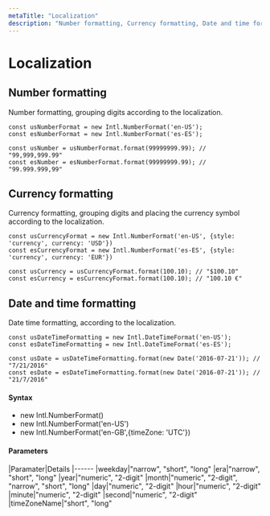 ```yaml
---
metaTitle: "Localization"
description: "Number formatting, Currency formatting, Date and time formatting"
---
```


# Localization



## Number formatting


Number formatting, grouping digits according to the localization.

```
const usNumberFormat = new Intl.NumberFormat('en-US');
const esNumberFormat = new Intl.NumberFormat('es-ES');

const usNumber = usNumberFormat.format(99999999.99); // "99,999,999.99"
const esNumber = esNumberFormat.format(99999999.99); // "99.999.999,99"

```



## Currency formatting


Currency formatting, grouping digits and placing the currency symbol according to the localization.

```
const usCurrencyFormat = new Intl.NumberFormat('en-US', {style: 'currency', currency: 'USD'})
const esCurrencyFormat = new Intl.NumberFormat('es-ES', {style: 'currency', currency: 'EUR'})

const usCurrency = usCurrencyFormat.format(100.10); // "$100.10"
const esCurrency = esCurrencyFormat.format(100.10); // "100.10 €"

```



## Date and time formatting


Date time formatting, according to the localization.

```
const usDateTimeFormatting = new Intl.DateTimeFormat('en-US');
const esDateTimeFormatting = new Intl.DateTimeFormat('es-ES');

const usDate = usDateTimeFormatting.format(new Date('2016-07-21')); // "7/21/2016"
const esDate = esDateTimeFormatting.format(new Date('2016-07-21')); // "21/7/2016"

```



#### Syntax


- new Intl.NumberFormat()
- new Intl.NumberFormat('en-US')
- new Intl.NumberFormat('en-GB',{timeZone: 'UTC'})



#### Parameters


|Paramater|Details
|------
|weekday|"narrow", "short", "long"
|era|"narrow", "short", "long"
|year|"numeric", "2-digit"
|month|"numeric", "2-digit", "narrow", "short", "long"
|day|"numeric", "2-digit"
|hour|"numeric", "2-digit"
|minute|"numeric", "2-digit"
|second|"numeric", "2-digit"
|timeZoneName|"short", "long"

